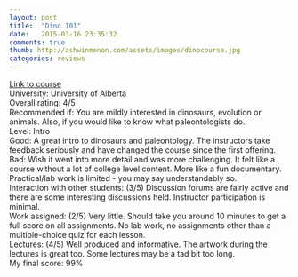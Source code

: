 ```yaml
---
layout: post
title:  "Dino 101"
date:   2015-03-16 23:35:32
comments: true
thumb: http://ashwinmenon.com/assets/images/dinocourse.jpg
categories: reviews
---
```


[Link to course](https://www.coursera.org/course/dino101)  
University: University of Alberta  
Overall rating: 4/5  
Recommended if: You are mildly interested in dinosaurs, evolution or animals. Also, if you would like to know what paleontologists do.  
Level: Intro  
Good: A great intro to dinosaurs and paleontology. The instructors take feedback seriously and have changed the course since the first offering.  
Bad: Wish it went into more detail and was more challenging. It felt like a course without a lot of college level content. More like a fun documentary. Practical/lab work is limited - you may say understandably so.  
Interaction with other students: (3/5) Discussion forums are fairly active and there are some interesting discussions held. Instructor participation is minimal.  
Work assigned: (2/5) Very little. Should take you around 10 minutes to get a full score on all assignments. No lab work, no assignments other than a multiple-choice quiz for each lesson.  
Lectures: (4/5) Well produced and informative. The artwork during the lectures is great too. Some lectures may be a tad bit too long.  
My final score: 99%

